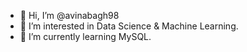 - 👋 Hi, I’m @avinabagh98
- 👀 I’m interested in Data Science & Machine Learning.
- 🌱 I’m currently learning MySQL.

<!---
avinabagh98/avinabagh98 is a ✨ special ✨ repository because its `README.md` (this file) appears on your GitHub profile.
You can click the Preview link to take a look at your changes.
--->
